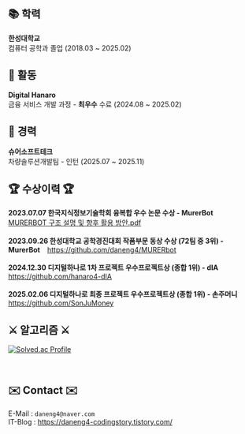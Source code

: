 ## 📚 학력 
**한성대학교** <br>
컴퓨터 공학과 졸업 (2018.03 ~ 2025.02) <br>

## 🎲 활동 
**Digital Hanaro** <br>
금융 서비스 개발 과정 -  **최우수** 수료 (2024.08 ~ 2025.02) <br>

## 🚀 경력 
**슈어소프트테크** <br>
차량솔루션개발팀 - 인턴 (2025.07 ~ 2025.11) <br>

	
## 🏆 수상이력 🏆

 **2023.07.07 한국지식정보기술학회 융복합 우수 논문 수상 - MurerBot** &ensp; [MURERBOT 구조 설명 및 향후 활용 방안.pdf](https://github.com/daneng4/daneng4/files/13226541/MURERBOT.pdf) 
<br>
<br>
 **2023.09.26 한성대학교 공학경진대회 작품부문 동상 수상 (72팀 중 3위) - MurerBot** &ensp; https://github.com/daneng4/MURERbot
<br>
<br>
**2024.12.30 디지털하나로 1차 프로젝트 우수프로젝트상 (종합 1위) - dIA** &ensp; https://github.com/hanaro4-dIA
<br>
<br>
**2025.02.06 디지털하나로 최종 프로젝트 우수프로젝트상 (종합 1위) - 손주머니** &ensp; https://github.com/SonJuMoney
	
## ⚔ 알고리즘 ⚔	
[![Solved.ac Profile](http://mazassumnida.wtf/api/v2/generate_badge?boj=daneng4)](https://solved.ac/daneng4/)
  
  <br>
</div>

## ✉️ Contact ✉️

E-Mail : `daneng4@naver.com` <br>
IT-Blog : https://daneng4-codingstory.tistory.com/ 

</div>
